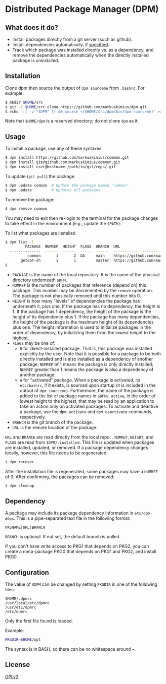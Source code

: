 # Distributed Package Manager (DPM)

## What does it do?

- Install packages directly from a git server (such as github).
- Install dependencies automatically, if [specified](#dependency).
- Track which package was installed directly vs. as a dependency,
  and remove the dependencies automatically when the directly installed package
  is uninstalled.


## Installation

Clone dpm then source the output of `dpm sourceme` from `.bashrc`.
For example:

```bash
$ mkdir $HOME/src
$ git -C $HOME/src clone https://github.com/markuskimius/dpm.git
$ echo '[[ -z "$DPM" ]] && source <($HOME/src/dpm/bin/dpm sourceme)' >> ~/.bashrc
```

Note that `$HOME/dpm` is a reserved directory; do not clone `dpm` as it.


## Usage

To install a package, use any of these syntaxes:

```bash
$ dpm install https://github.com/markuskimius/common.git
$ dpm install git@github.com:markuskimius/common.git
$ dpm install user@hostname:/path/to/git/repo/.git
```

To update (`git pull`) the package:

```bash
$ dpm update common  # Update the package named 'common'
$ dpm update         # Updates all packages
```

To remove the package:

```bash
$ dpm remove common
```

You may need to exit then re-login to the terminal for the package changes to
take effect in the environment (e.g., update the `$PATH`).


To list what packages are installed:

```bash
$ dpm list -l
         PACKAGE  NUMREF  HEIGHT  FLAGS  BRANCH  URL
  --------------  ------  ------  -----  ------  ----------------------------------------------
          common       1       2  DA     main    https://github.com/markuskimius/common.git
       getopt-sh       1       1         master  https://github.com/markuskimius/getopt-sh.git
$
```

- `PACKAGE` is the name of the local repository.
  It is the name of the physical directory underneath `$DPM`.
- `NUMREF` is the number of packages that reference (depend on) this package.
  This number may be decremented by the `remove` operation.
  The package is not physically removed until this number hits 0.
- `HEIGHT` is how many "levels" of dependencies the package has underneath it,
  plus one.
  If the package has no dependency, the height is 1.
  If the package has 1 dependency, the height of the package is the height of
  its dependency plus 1.
  If the package has many dependencies, the height of the package is the
  maximum height of its dependencies plus one.
  The height information is used to initialize packages in the order of
  dependency, by initializing them from the lowest height to the highest.
- `FLAGS` may be one of:
  - `D` for direct-installed package.
    That is, this package was installed explicitly by the user.
    Note that it is possible for a package to be both directly installed and is
    also installed as a dependency of another package;
    `NUMREF` of 1 means the package is only directly installed;
    `NUMREF` greater than 1 means the package is also a dependency of another
    package.
  - `A` for "activated" package.
    When a package is activated, its `etc/bashrc`, if it exists, is sourced
    upon startup (it is included in the output of `dpm sourceme`).
    Furthermore, the name of the package is added to the list of package names
    in `$DPM/.active`, in the order of lowest height to the highest, that
    may be read by an application to take an action only on activated packages.
    To activate and deactive a package, use the `dpm activate` and `dpm
    deactivate` commands, respectively.
- `BRANCH` is the git branch of the package.
- `URL` is the remote location of the package.

`URL` and `BRANCH` are read directly from the local repo.
.
`NUMREF`, `HEIGHT`, and `FLAGS` are read from `$DPM/.installed`.
This file is updated when packages are installed, updated, or removed.
If a package dependency changes locally, however, this file needs to be
regenerated:

```bash
$ dpm recover
```

After the installation file is regenerated, some packages may have a `NUMREF` of 0.
After confirming, the packages can be removed:

```bash
$ dpm cleanup
```


## Dependency

A package may include its package dependency information in `etc/dpm-deps`.
This is a pipe-separated text file in the following format:

```
PKGNAME|URL|BRANCH
```

`BRANCH` is optional.  If not set, the default branch is pulled.

If you don't have write access to PKG1 that depends on PKG2, you can create a
meta-package PKG0 that depends on PKG1 and PKG2, and install PKG0.


## Configuration

The value of `$DPM` can be changed by setting `PKGDIR` in one of the following
files:

```
$HOME/.dpmrc
/usr/local/etc/dpmrc
/usr/etc/dpmrc
/etc/dpmrc
```
Only the first file found is loaded.

Example:

```bash
PKGDIR=$HOME/opt
```

The syntax is in BASH, so there can be no whitespace around `=`.


## License

[GPLv2]


[GPLv2]: <https://github.com/markuskimius/dpm/blob/main/LICENSE>


